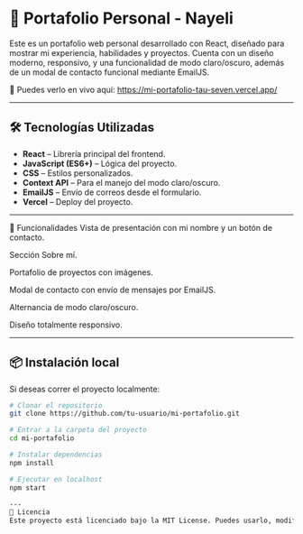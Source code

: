 # 💼 Portafolio Personal - Nayeli

Este es un portafolio web personal desarrollado con React, diseñado para mostrar mi experiencia, habilidades y proyectos. Cuenta con un diseño moderno, responsivo, y una funcionalidad de modo claro/oscuro, además de un modal de contacto funcional mediante EmailJS.

🔗 Puedes verlo en vivo aquí: https://mi-portafolio-tau-seven.vercel.app/



---

## 🛠️ Tecnologías Utilizadas

- **React** – Librería principal del frontend.
- **JavaScript (ES6+)** – Lógica del proyecto.
- **CSS** – Estilos personalizados.
- **Context API** – Para el manejo del modo claro/oscuro.
- **EmailJS** – Envío de correos desde el formulario.
- **Vercel** – Deploy del proyecto.

---

🎨 Funcionalidades
Vista de presentación con mi nombre y un botón de contacto.

Sección Sobre mí.

Portafolio de proyectos con imágenes.

Modal de contacto con envío de mensajes por EmailJS.

Alternancia de modo claro/oscuro.

Diseño totalmente responsivo.

---
## 📦 Instalación local

Si deseas correr el proyecto localmente:

```bash
# Clonar el repositorio
git clone https://github.com/tu-usuario/mi-portafolio.git

# Entrar a la carpeta del proyecto
cd mi-portafolio

# Instalar dependencias
npm install

# Ejecutar en localhost
npm start

---
📄 Licencia
Este proyecto está licenciado bajo la MIT License. Puedes usarlo, modificarlo y adaptarlo con atribución.


